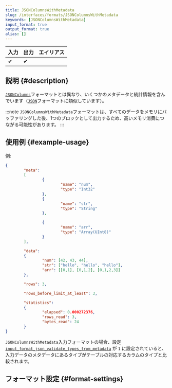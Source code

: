 ```yaml
---
title: JSONColumnsWithMetadata
slug: /interfaces/formats/JSONColumnsWithMetadata
keywords: [JSONColumnsWithMetadata]
input_format: true
output_format: true
alias: []
---
```


| 入力 | 出力 | エイリアス |
|-------|--------|-------|
| ✔     | ✔      |       |

## 説明 {#description}

[`JSONColumns`](./JSONColumns.md)フォーマットとは異なり、いくつかのメタデータと統計情報を含んでいます（[`JSON`](./JSON.md)フォーマットに類似しています）。

:::note
`JSONColumnsWithMetadata`フォーマットは、すべてのデータをメモリにバッファリングした後、1つのブロックとして出力するため、高いメモリ消費につながる可能性があります。
:::

## 使用例 {#example-usage}

例:

```json
{
        "meta":
        [
                {
                        "name": "num",
                        "type": "Int32"
                },
                {
                        "name": "str",
                        "type": "String"
                },

                {
                        "name": "arr",
                        "type": "Array(UInt8)"
                }
        ],

        "data":
        {
                "num": [42, 43, 44],
                "str": ["hello", "hello", "hello"],
                "arr": [[0,1], [0,1,2], [0,1,2,3]]
        },

        "rows": 3,

        "rows_before_limit_at_least": 3,

        "statistics":
        {
                "elapsed": 0.000272376,
                "rows_read": 3,
                "bytes_read": 24
        }
}
```

`JSONColumnsWithMetadata`入力フォーマットの場合、設定 [`input_format_json_validate_types_from_metadata`](/operations/settings/settings-formats.md/#input_format_json_validate_types_from_metadata) が `1` に設定されていると、入力データのメタデータにあるタイプがテーブルの対応するカラムのタイプと比較されます。

## フォーマット設定 {#format-settings}
